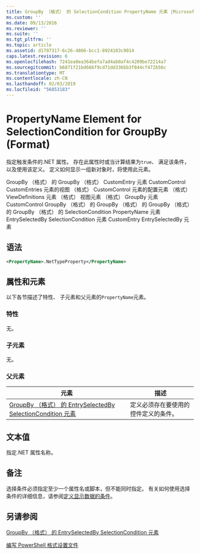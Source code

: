 ```yaml
---
title: GroupBy （格式） 的 SelectionCondition PropertyName 元素 |Microsoft Docs
ms.custom: ''
ms.date: 09/13/2016
ms.reviewer: ''
ms.suite: ''
ms.tgt_pltfrm: ''
ms.topic: article
ms.assetid: d1707317-6c26-4866-bcc1-8924103c9014
caps.latest.revision: 6
ms.openlocfilehash: 7241ea0ea364befa7ad4ab0af4c4209be72214a7
ms.sourcegitcommit: b6871f21bd666f9cd71dd336bb3f844cf472b56c
ms.translationtype: MT
ms.contentlocale: zh-CN
ms.lasthandoff: 02/03/2019
ms.locfileid: "56853183"
---
```

# <a name="propertyname-element-for-selectioncondition-for-groupby-format"></a>PropertyName Element for SelectionCondition for GroupBy (Format)

指定触发条件的.NET 属性。 存在此属性时或当计算结果为`true`、 满足该条件，以及使用该定义。 定义如何显示一组新对象时，将使用此元素。

GroupBy （格式） 的 GroupBy （格式） CustomEntry 元素 CustomControl CustomEntries 元素的视图 （格式） CustomControl 元素的配置元素 （格式） ViewDefinitions 元素 （格式） 视图元素 （格式） GroupBy 元素CustomControl GroupBy （格式） 的 GroupBy （格式） 的 GroupBy （格式） 的 GroupBy （格式） 的 SelectionCondition PropertyName 元素 EntrySelectedBy SelectionCondition 元素 CustomEntry EntrySelectedBy 元素

## <a name="syntax"></a>语法

```xml
<PropertyName>.NetTypeProperty</PropertyName>
```

## <a name="attributes-and-elements"></a>属性和元素

以下各节描述了特性、 子元素和父元素的`PropertyName`元素。

### <a name="attributes"></a>特性

无。

### <a name="child-elements"></a>子元素

无。

### <a name="parent-elements"></a>父元素

|元素|描述|
|-------------|-----------------|
|[GroupBy （格式） 的 EntrySelectedBy SelectionCondition 元素](./selectioncondition-element-for-entryselectedby-for-groupby-format.md)|定义必须存在要使用的控件定义的条件。|

## <a name="text-value"></a>文本值

指定.NET 属性名称。

## <a name="remarks"></a>备注

选择条件必须指定至少一个属性名或脚本，但不能同时指定。 有关如何使用选择条件的详细信息，请参阅[定义显示数据的条件](./defining-conditions-for-displaying-data.md)。

## <a name="see-also"></a>另请参阅

[GroupBy （格式） 的 EntrySelectedBy SelectionCondition 元素](./selectioncondition-element-for-entryselectedby-for-groupby-format.md)

[编写 PowerShell 格式设置文件](./writing-a-powershell-formatting-file.md)

